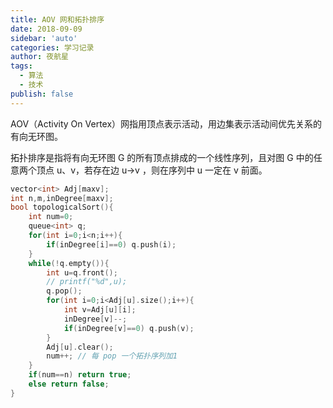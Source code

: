 ```yaml
---
title: AOV 网和拓扑排序
date: 2018-09-09
sidebar: 'auto'
categories: 学习记录
author: 夜航星
tags:
  - 算法
  - 技术
publish: false
---
```


AOV（Activity On Vertex）网指用顶点表示活动，用边集表示活动间优先关系的有向无环图。

拓扑排序是指将有向无环图 G 的所有顶点排成的一个线性序列，且对图 G 中的任意两个顶点 u、v，若存在边 u->v ，则在序列中 u 一定在 v 前面。

```C
vector<int> Adj[maxv];
int n,m,inDegree[maxv];
bool topologicalSort(){
    int num=0;
    queue<int> q;
    for(int i=0;i<n;i++){
        if(inDegree[i]==0) q.push(i);
    }
    while(!q.empty()){
        int u=q.front();
        // printf("%d",u);
        q.pop();
        for(int i=0;i<Adj[u].size();i++){
            int v=Adj[u][i];
            inDegree[v]--;
            if(inDegree[v]==0) q.push(v);
        }
        Adj[u].clear();
        num++; // 每 pop 一个拓扑序列加1
    }
    if(num==n) return true;
    else return false;
}
```

